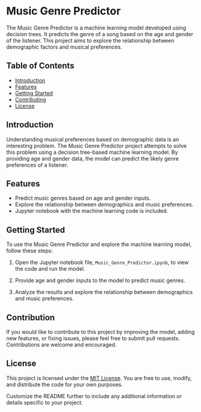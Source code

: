# Music Genre Predictor

The Music Genre Predictor is a machine learning model developed using decision trees. It predicts the genre of a song based on the age and gender of the listener. This project aims to explore the relationship between demographic factors and musical preferences.

## Table of Contents

- [Introduction](#introduction)
- [Features](#features)
- [Getting Started](#getting-started)
- [Contributing](#contribution)
- [License](#license)

## Introduction

Understanding musical preferences based on demographic data is an interesting problem. The Music Genre Predictor project attempts to solve this problem using a decision tree-based machine learning model. By providing age and gender data, the model can predict the likely genre preferences of a listener.

## Features

- Predict music genres based on age and gender inputs.
- Explore the relationship between demographics and music preferences.
- Jupyter notebook with the machine learning code is included.

## Getting Started

To use the Music Genre Predictor and explore the machine learning model, follow these steps:

1. Open the Jupyter notebook file, `Music_Genre_Predictor.ipynb`, to view the code and run the model.

2. Provide age and gender inputs to the model to predict music genres.

3. Analyze the results and explore the relationship between demographics and music preferences.

## Contribution

If you would like to contribute to this project by improving the model, adding new features, or fixing issues, please feel free to submit pull requests. Contributions are welcome and encouraged.

## License

This project is licensed under the [MIT License](LICENSE). You are free to use, modify, and distribute the code for your own purposes.

Customize the README further to include any additional information or details specific to your project.
